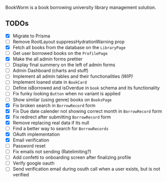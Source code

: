 BookWorm is a book borrowing university library management solution.

## TODOs

- [x] Migrate to Prisma
- [ ] Remove RootLayout suppressHydrationWarning prop
- [x] Fetch all books from the database on the `LibraryPage`
- [ ] Get user borrowed books on the `ProfilePage`
- [x] Make the all admin forms prettier
- [ ] Display final summery on the left of admin forms
- [ ] Admin Dashboard (charts and stuff)
- [ ] Implement all admin tables and their functionalities _(WIP)_
- [ ] Implement loaned state in `BookCard`
- [ ] Define isBorrowed and isOverdue in `book` schema and its functionality
- [ ] Fix funky looking `Button` when no variant is applied
- [ ] Show similar (using genre) books on `BooksPage`
- [x] Fix broken search in `BorrowRecord` form
- [x] Fix Due date calender not showing correct month in `BorrowRecord` form
- [x] Fix redirect after submitting `BorrowRecord` form
- [x] Remove replacing real data if its null
- [ ] Find a better way to search for `BorrowRecords`
- [x] OAuth implementation
- [x] Email verification
- [ ] Password reset
- [ ] Fix emails not sending (Ratelimiting?)
- [ ] Add confetti to onboarding screen after finalizing profile
- [ ] Verify google oauth
- [ ] Send verification email during osuth call when a user exists, but is not verified
